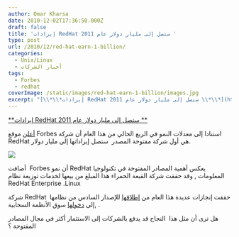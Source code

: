 ```yaml
---
author: Omar Kharsa
date: 2010-12-02T17:36:50.000Z
draft: false
title: 'إيرادات RedHat ستصل إلى مليار دولار عام 2011 '
type: post
url: /2010/12/red-hat-earn-1-billion/
categories:
  - Unix/Linux
  - أخبار الشركات
tags:
  - Forbes
  - redhat
coverImage: /static/images/red-hat-earn-1-billion/images.jpg
excerpt: "[\\*\\*إيرادات RedHat ستصل إلى مليار دولار عام 2011 \\*\\*](https://www.it-scoop.com/2010/12/red-hat-earn-1-billion/)\n\n[أعلن](http://blogs.forbes.com/ciocentral/2010/11/30/red-hat-at-1-billion/) موقع Forbes استنادا إلى معدلات النمو في الربع الحالي من هذا العام أن شركة\_ RedHat هي أول شركة مفتوحة المصدر\_ ستصل إيراداتها إلى مليار دولار.\n\n\n\nأضافت\_ Forbes أن نمو RedHat يعكس أهمية"
---
```

[\*\*إيرادات RedHat ستصل إلى مليار دولار عام 2011 \*\*](https://www.it-scoop.com/2010/12/red-hat-earn-1-billion/)

[أعلن](http://blogs.forbes.com/ciocentral/2010/11/30/red-hat-at-1-billion/) موقع Forbes استنادا إلى معدلات النمو في الربع الحالي من هذا العام أن شركة  RedHat هي أول شركة مفتوحة المصدر  ستصل إيراداتها إلى مليار دولار.

![](/static/images/red-hat-earn-1-billion/images.jpg)

أضافت  Forbes أن نمو RedHat يعكس أهمية المصادر المفتوحة في تكنولوجيا المعلومات , وقد حققت شركة القبعة الحمراء هذا المبلغ من بيعها لخدمات توزيعة نظام  RedHat Enterprise .Linux

[](https://www.it-scoop.com/wp-content/uploads/2010/12/a.jpg)

شركة RedHat  حققت إنجازات عديدة هذا العام من [إطلاقها](www.it-scoop.com/2010/11/red-hat-enterprise-linux-6) للإصدار السادس من نظامها ,إلى [دخولها](www.it-scoop.com/2010/12/redhat-makara-paas) سوق الأنظمة السحابية .

هل ترى أن مثل هذا  النجاح قد يدفع بالشركات إلى الاستثمار أكثر في مجال المصادر المفتوحة ؟
